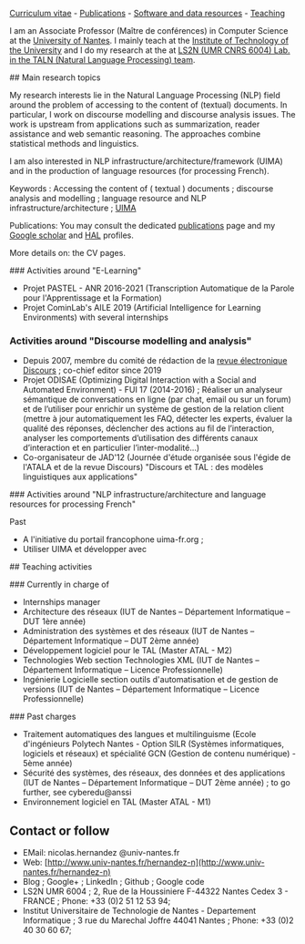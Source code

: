 [Curriculum vitae](curriculumvitae) - [Publications](publications) - [Software and data resources](softwareanddataresources) - [Teaching](teaching)


I am an Associate Professor (Maître de conférences) in Computer Science at the [University of Nantes](https://www.univ-nantes.fr/). I mainly teach at the [Institute of Technology of the University](https://iutnantes.univ-nantes.fr/formations/bachelor-iut-bac3/but-info) and I do my research at the at [LS2N (UMR CNRS 6004) Lab. in the TALN (Natural Language Processing) team](https://www.ls2n.fr/equipe/taln/).


## Main research topics


My research interests lie in the Natural Language Processing (NLP) field around the problem of accessing to the content of (textual) documents. In particular, I work on discourse modelling and discourse analysis issues. The work is upstream from applications such as summarization, reader assistance and web semantic reasoning. The approaches combine statistical methods and linguistics. 

I am also interested in NLP infrastructure/architecture/framework (UIMA) and in the production of language resources (for processing French).

Keywords : Accessing the content of ( textual ) documents ; discourse analysis and modelling ; language resource and NLP infrastructure/architecture ; [UIMA](https://github.com/nicolashernandez/dev-star)

Publications: You may consult the dedicated [publications](research/publications.md)  page and my [Google scholar](http://scholar.google.com/citations?user=SffWGZ0AAAAJ) and [HAL](http%3A%2F%2Fhal.archives-ouvertes.fr%2Faut%2Fnicolas%2Bhernandez%2F&sa=D&sntz=1&usg=AFQjCNGDzo4443UOUVL3BufXTRSuXxZDIQ) profiles.

More details on: the CV pages.


### Activities around "E-Learning"


* Projet PASTEL - ANR 2016-2021 (Transcription Automatique de la Parole pour l'Apprentissage et la Formation)
* Projet CominLab's AILE 2019 (Artificial Intelligence for Learning Environments) with several internships


### Activities around "Discourse modelling and analysis"


* Depuis 2007, membre du comité de rédaction de la [revue électronique Discours](https://journals.openedition.org/discours) ; co-chief editor since 2019
* Projet ODISAE (Optimizing Digital Interaction with a Social and Automated Environment) - FUI 17 (2014-2016)  ; Réaliser un analyseur sémantique de conversations en ligne (par chat, email ou sur un forum) et de l’utiliser pour enrichir un système de gestion de la relation client (mettre à jour automatiquement les FAQ, détecter les experts, évaluer la qualité des réponses, déclencher des actions au fil de l’interaction, analyser les comportements d’utilisation des différents canaux d’interaction et en particulier l’inter-modalité...)
* Co-organisateur de JAD'12 (Journée d'étude organisée sous l'égide de l'ATALA et de la revue Discours) "Discours et TAL : des modèles linguistiques aux applications"

### Activities around "NLP infrastructure/architecture and language resources for processing French"

Past

*  A l'initiative du portail francophone uima-fr.org ; 
*  Utiliser UIMA et développer avec

## Teaching activities 

### Currently in charge of 

* Internships manager
* Architecture des réseaux (IUT de Nantes – Département Informatique – DUT 1ère année)
* Administration des systèmes et des réseaux (IUT de Nantes – Département Informatique – DUT 2ème année)
* Développement logiciel pour le TAL (Master ATAL - M2) 
* Technologies Web section Technologies XML (IUT de Nantes – Département Informatique – Licence Professionnelle)
* Ingénierie Logicielle section outils d'automatisation et de gestion de versions (IUT de Nantes – Département Informatique – Licence Professionnelle)

### Past charges

* Traitement automatiques des langues et multilinguisme (Ecole d'ingénieurs Polytech Nantes - Option SILR (Systèmes informatiques, logiciels et réseaux) et spécialité GCN (Gestion de contenu numérique) - 5ème année)
* Sécurité des systèmes, des réseaux, des données et des applications (IUT de Nantes – Département Informatique – DUT 2ème année) ; to go further, see cyberedu@anssi
* Environnement logiciel en TAL (Master ATAL - M1) 


## Contact or follow 

* EMail: nicolas.hernandez @univ-nantes.fr
* Web: [http://www.univ-nantes.fr/hernandez-n](http://www.univ-nantes.fr/hernandez-n)
* Blog ; Google+ ; LinkedIn ; Github ; Google code
* LS2N UMR 6004 ; 2, Rue de la Houssiniere F-44322 Nantes Cedex 3 - FRANCE ; Phone: +33 (0)2 51 12 53 94;
* Institut Universitaire de Technologie de Nantes - Departement Informatique ; 3 rue du Marechal Joffre 44041 Nantes ; Phone: +33 (0)2 40 30 60 67; 
